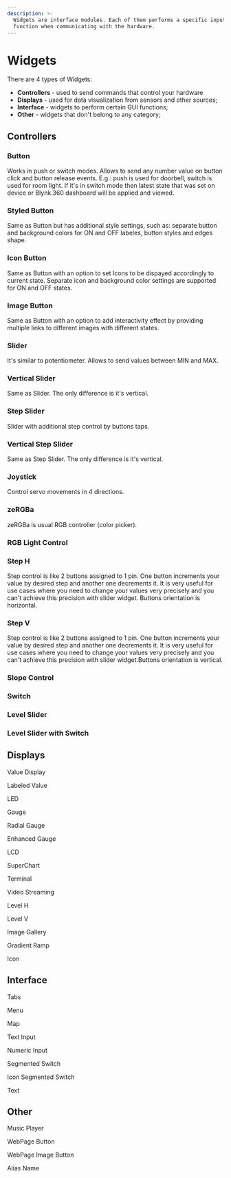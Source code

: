 ```yaml
---
description: >-
  Widgets are interface modules. Each of them performs a specific input/output
  function when communicating with the hardware.
---
```


# Widgets

There are 4 types of Widgets:

* **Controllers** - used to send commands that control your hardware
* **Displays** - used for data visualization from sensors and other sources;
* **Interface** - widgets to perform certain GUI functions;
* **Other** - widgets that don't belong to any category;

## Controllers

### Button

Works in push or switch modes. Allows to send any number value on button click and button release events. E.g.: push is used for doorbell, switch is used for room light. If it's in switch mode then latest state that was set on device or Blynk.360 dashboard will be applied and viewed. 

### Styled Button

Same as Button but has additional style settings, such as: separate button and background colors for ON and OFF labeles, button styles and edges shape. 

### Icon Button

Same as Button with an option to set Icons to be dispayed accordingly to current state. Separate icon and background color settings are supported for ON and OFF states.

### Image Button

Same as Button with an option to add interactivity effect by providing multiple links to different images with different states.

### Slider

It's similar to potentiometer. Allows to send values between MIN and MAX.

### Vertical Slider

Same as Slider. The only difference is it's vertical.

### Step Slider

Slider with additional step control by buttons taps.

### Vertical Step Slider

Same as Step Slider. The only difference is it's vertical.

### Joystick

Control servo movements in 4 directions.

### zeRGBa

zeRGBa is usual RGB controller \(color picker\).

### RGB Light Control

### Step H

Step control is like 2 buttons assigned to 1 pin. One button increments your value by desired step and another one decrements it. It is very useful for use cases where you need to change your values very precisely and you can't achieve this precision with slider widget. Buttons orientation is horizontal.

### Step V

Step control is like 2 buttons assigned to 1 pin. One button increments your value by desired step and another one decrements it. It is very useful for use cases where you need to change your values very precisely and you can't achieve this precision with slider widget.Buttons orientation is vertical.

### Slope Control

### Switch

### Level Slider

### Level Slider with Switch

## Displays

Value Display

Labeled Value

LED

Gauge

Radial Gauge

Enhanced Gauge

LCD

SuperChart

Terminal

Video Streaming

Level H

Level V

Image Gallery

Gradient Ramp

Icon

## Interface

Tabs

Menu

Map

Text Input

Numeric Input

Segmented Switch

Icon Segmented Switch

Text

## Other

Music Player

WebPage Button

WebPage Image Button

Alias Name

